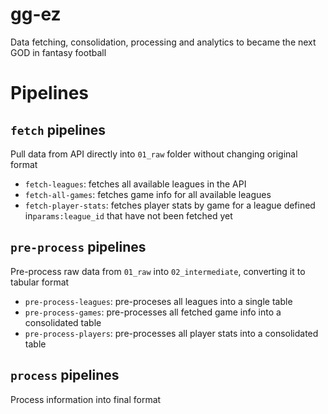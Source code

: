 # gg-ez
Data fetching, consolidation, processing and analytics to became the next GOD in fantasy football

# Pipelines
## `fetch` pipelines
Pull data from API directly into ``01_raw`` folder without changing original format
- `fetch-leagues`: fetches all available leagues in the API
- `fetch-all-games`: fetches game info for all available leagues
- `fetch-player-stats`: fetches player stats by game for a league defined in`params:league_id` that have not been fetched yet

## `pre-process` pipelines
Pre-process raw data from ``01_raw`` into ``02_intermediate``, converting it to tabular format
- `pre-process-leagues`: pre-proceses all leagues into a single table
- `pre-process-games`: pre-processes all fetched game info into a consolidated table
- `pre-process-players`: pre-processes all player stats into a consolidated table

## ``process`` pipelines
Process information into final format